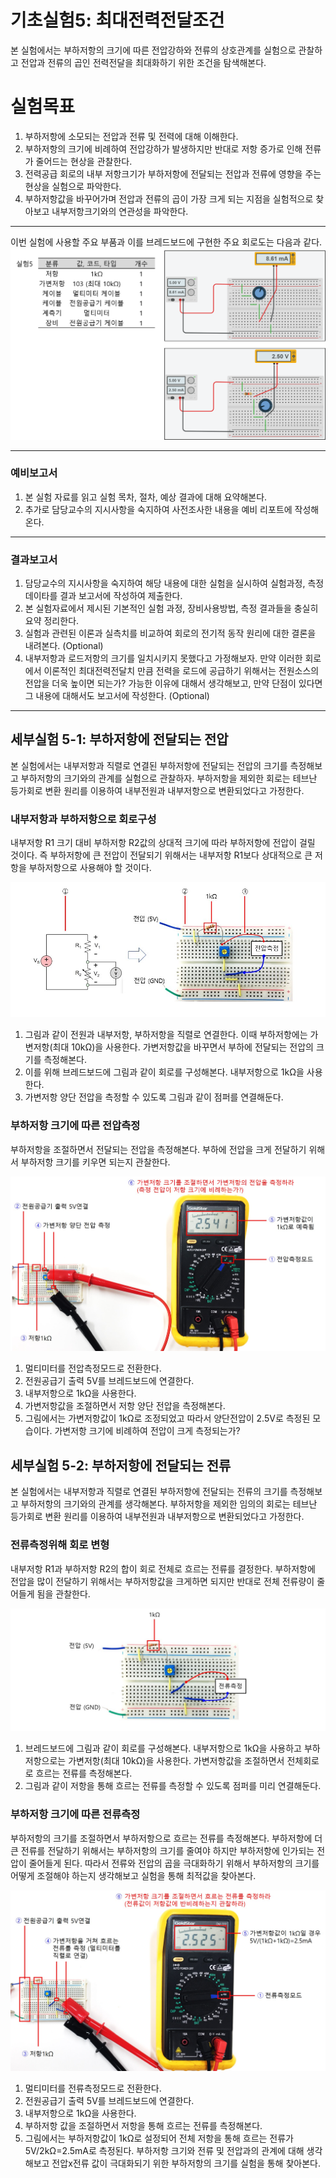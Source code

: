 

# 기초실험5: 최대전력전달조건

본 실험에서는 부하저항의 크기에 따른 전압강하와 전류의 상호관계를 실험으로 관찰하고 전압과 전류의 곱인 전력전달을 최대화하기 위한 조건을 탐색해본다.

# 실험목표
1. 부하저항에 소모되는 전압과 전류 및 전력에 대해 이해한다.
2. 부하저항의 크기에 비례하여 전압강하가 발생하지만 반대로 저항 증가로 인해 전류가 줄어드는 현상을 관찰한다.
3. 전력공급 회로의 내부 저항크기가 부하저항에 전달되는 전압과 전류에 영향을 주는 현상을 실험으로 파악한다.
4. 부하저항값을 바꾸어가며 전압과 전류의 곱이 가장 크게 되는 지점을 실험적으로 찾아보고 내부저항크기와의 연관성을 파악한다.

-------------------------
이번 실험에 사용할 주요 부품과 이를 브레드보드에 구현한 주요 회로도는 다음과 같다.
![00_BOM](./images/00_BOM.png )

--------------------------
### 예비보고서

1. 본 실험 자료를 읽고 실험 목차, 절차, 예상 결과에 대해 요약해본다. 
2. 추가로 담당교수의 지시사항을 숙지하여 사전조사한 내용을 예비 리포트에 작성해 온다.

---------------------------
### 결과보고서

1. 담당교수의 지시사항을 숙지하여 해당 내용에 대한 실험을 실시하여 실험과정, 측정데이타를 결과 보고서에 작성하여 제출한다.
2. 본 실험자료에서 제시된 기본적인 실험 과정, 장비사용방법, 측정 결과들을 충실히 요약 정리한다. 
3. 실험과 관련된 이론과 실측치를 비교하여 회로의 전기적 동작 원리에 대한 결론을 내려본다. (Optional) 
4. 내부저항과 로드저항의 크기를 일치시키지 못했다고 가정해보자. 만약 이러한 회로에서 이론적인 최대전력전달치 만큼 전력을 로드에 공급하기 위해서는 전원소스의 전압을 더욱 높이면 되는가? 가능한 이유에 대해서 생각해보고, 만약 단점이 있다면 그 내용에 대해서도 보고서에 작성한다. (Optional)

------------------------
## 세부실험 5-1: 부하저항에 전달되는 전압

본 실험에서는 내부저항과 직렬로 연결된 부하저항에 전달되는 전압의 크기를 측정해보고 부하저항의 크기와의 관계를 실험으로 관찰하자. 부하저항을 제외한 회로는 테브난 등가회로 변환 원리를 이용하여 내부전원과 내부저항으로 변환되었다고 가정한다.

### 내부저항과 부하저항으로 회로구성

내부저항 R1 크기 대비 부하저항 R2값의 상대적 크기에 따라 부하저항에 전압이 걸릴 것이다. 즉 부하저항에 큰 전압이 전달되기 위해서는 내부저항 R1보다 상대적으로 큰 저항을 부하저항으로 사용해야 할 것이다.

![01_저항크기_전압변화](./images/01_저항크기_전압변화.jpg)

1. 그림과 같이 전원과 내부저항, 부하저항을 직렬로 연결한다. 이때 부하저항에는 가변저항(최대 10kΩ)을 사용한다. 가변저항값을 바꾸면서 부하에 전달되는 전압의 크기를 측정해본다.
2. 이를 위해 브레드보드에 그림과 같이 회로를 구성해본다. 내부저항으로 1kΩ을 사용한다. 
3. 가변저항 양단 전압을 측정할 수 있도록 그림과 같이 점퍼를 연결해둔다.

### 부하저항 크기에 따른 전압측정

부하저항을 조절하면서 전달되는 전압을 측정해본다.
부하에 전압을 크게 전달하기 위해서 부하저항 크기를 키우면 되는지 관찰한다.

![02_저항크기_전압변화](./images/02_저항크기_전압변화.jpg)

1. 멀티미터를 전압측정모드로 전환한다.
2. 전원공급기 출력 5V를 브레드보드에 연결한다.
3. 내부저항으로 1kΩ을 사용한다.
4. 가변저항값을 조절하면서 저항 양단 전압을 측정해본다. 
5. 그림에서는 가변저항값이 1kΩ로 조정되었고 따라서 양단전압이 2.5V로 측정된 모습이다. 가변저항 크기에 비례하여 전압이 크게 측정되는가?

## 세부실험 5-2: 부하저항에 전달되는 전류

본 실험에서는 내부저항과 직렬로 연결된 부하저항에 전달되는 전류의 크기를 측정해보고 부하저항의 크기와의 관계를 생각해본다. 부하저항을 제외한 임의의 회로는 테브난 등가회로 변환 원리를 이용하여 내부전원과 내부저항으로 변환되었다고 가정한다.

### 전류측정위해 회로 변형

내부저항 R1과 부하저항 R2의 합이 회로 전체로 흐르는 전류를 결정한다. 부하저항에 전압을 많이 전달하기 위해서는 부하저항값을 크게하면 되지만 반대로 전체 전류량이 줄어들게 됨을 관찰한다.

![03_저항크기_전류측정](./images/03_저항크기_전류측정.jpg)

1. 브레드보드에 그림과 같이 회로를 구성해본다. 내부저항으로 1kΩ을 사용하고 부하저항으로는 가변저항(최대 10kΩ)을 사용한다. 가변저항값을 조절하면서 전체회로로 흐르는 전류를 측정해본다.
2. 그림과 같이 저항을 통해 흐르는 전류를 측정할 수 있도록 점퍼를 미리 연결해둔다.

### 부하저항 크기에 따른 전류측정

부하저항의 크기를 조절하면서 부하저항으로 흐르는 전류를 측정해본다. 부하저항에 더 큰 전류를 전달하기 위해서는 부하저항의 크기를 줄여야 하지만 부하저항에 인가되는 전압이 줄어들게 된다. 따라서 전류와 전압의 곱을 극대화하기 위해서 부하저항의 크기를 어떻게 조절해야 하는지 생각해보고 실험을 통해 최적값을 찾아본다.

![04_저항크기_전류변화](./images/04_저항크기_전류변화.jpg)

1. 멀티미터를 전류측정모드로 전환한다.
2. 전원공급기 출력 5V를 브레드보드에 연결한다.
3. 내부저항으로 1kΩ을 사용한다.
4. 부하저항 값을 조절하면서 저항을 통해 흐르는 전류를 측정해본다. 
5. 그림에서는 부하저항값이 1kΩ로 설정되어 전체 저항을 통해 흐르는 전류가 5V/2kΩ=2.5mA로 측정된다. 부하저항 크기와 전류 및 전압과의 관계에 대해 생각해보고 전압x전류 값이 극대화되기 위한 부하저항의 크기를 실험을 통해 찾아본다.





